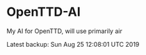 # OpenTTD-AI
My AI for OpenTTD, will use primarily air

Latest backup: Sun Aug 25 12:08:01 UTC 2019

